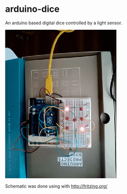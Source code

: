 arduino-dice
============

An arduino based digital dice controlled by a light sensor.

![Illustration](https://raw.githubusercontent.com/paulgreg/arduino-dice/master/dice.gif)

Schematic was done using with http://fritzing.org/
